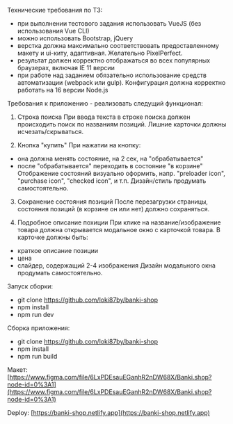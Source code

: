 Технические требования по ТЗ:
- при выполнении тестового задания использовать VueJS (без использования Vue CLI)
- можно использовать Bootstrap, jQuery
- верстка должна максимально соответствовать предоставленному макету и ui-киту, адаптивная. Желательно PixelPerfect.
- результат должен корректно отображаться во всех популярных браузерах, включая IE 11 версии
- при работе над заданием обязательно использование средств автоматизации (webpack или gulp). Конфигурация должна корректно работать на 16 версии Node.js

Требования к приложению - реализовать следущий функционал:

1. Строка поиска
При ввода текста в строке поиска должен происходить поиск по названиям позиций.
Лишние карточки должны исчезать/скрываться.

2. Кнопка "купить"
При нажатии на кнопку:
 - она должна менять состояние, на 2 сек, на "обрабатывается"
 - после "обрабатывается" переходить в состояние "в корзине"
Отображение состояний визуально оформить, напр. "preloader icon", "purchase icon", "checked icon", и т.п.
Дизайн/стиль продумать самостоятельно.

3. Сохранение состояния позиций
После перезагрузки страницы, состояния позиций (в корзине он или нет) должно сохраняться.

4. Подробное описание похиции
При клике на название/изображение товара должна открывается модальное окно с карточкой товара.
В карточке должны быть:
- краткое описание позиции
- цена
- слайдер, содержащий 2-4 изображения
Дизайн модального окна продумать самостоятельно.

Запуск сборки:
- git clone https://github.com/loki87by/banki-shop
- npm install
- npm run dev

Сборка приложения:
- git clone https://github.com/loki87by/banki-shop
- npm install
- npm run build

Макет: [https://www.figma.com/file/6LxPDEsauEGanhR2nDW68X/Banki.shop?node-id=0%3A1](https://www.figma.com/file/6LxPDEsauEGanhR2nDW68X/Banki.shop?node-id=0%3A1)

Deploy: [https://banki-shop.netlify.app](https://banki-shop.netlify.app)
